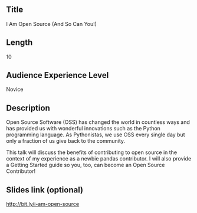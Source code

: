 ## Title

I Am Open Source (And So Can You!)

## Length

10

## Audience Experience Level

Novice

## Description

Open Source Software (OSS) has changed the world in countless ways and has provided us with wonderful innovations such as the Python programming language. As Pythonistas, we use OSS every single day but only a fraction of us give back to the community.

This talk will discuss the benefits of contributing to open source in the context of my experience as a newbie pandas contributor. I will also provide a Getting Started guide so you, too, can become an Open Source Contributor!

## Slides link (optional)

http://bit.ly/i-am-open-source
